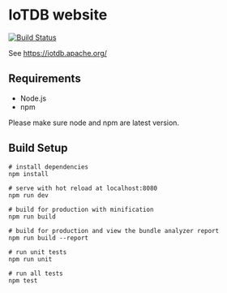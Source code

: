 # IoTDB website

[![Build Status](https://builds.apache.org/view/I/view/IoTDB/job/IoTDB%20Website/badge/icon)](https://builds.apache.org/view/I/view/IoTDB/job/IoTDB%20Website/)

See https://iotdb.apache.org/

## Requirements

* Node.js
* npm

Please make sure node and npm are latest version.

## Build Setup

```shell
# install dependencies
npm install

# serve with hot reload at localhost:8080
npm run dev

# build for production with minification
npm run build

# build for production and view the bundle analyzer report
npm run build --report

# run unit tests
npm run unit

# run all tests
npm test
```

